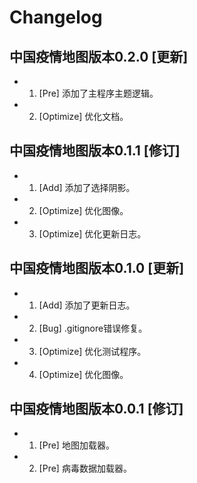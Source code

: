 # Changelog

## 中国疫情地图版本0.2.0 [更新]

- 1. [Pre] 添加了主程序主题逻辑。
- 2. [Optimize] 优化文档。

## 中国疫情地图版本0.1.1 [修订]

- 1. [Add] 添加了选择阴影。
- 2. [Optimize] 优化图像。
- 3. [Optimize] 优化更新日志。

## 中国疫情地图版本0.1.0 [更新]

- 1. [Add] 添加了更新日志。
- 2. [Bug] .gitignore错误修复。
- 3. [Optimize] 优化测试程序。
- 4. [Optimize] 优化图像。

## 中国疫情地图版本0.0.1 [修订]

- 1. [Pre] 地图加载器。
- 2. [Pre] 病毒数据加载器。
